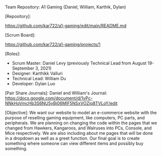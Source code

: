 Team Repository: A1 Gaming (Daniel, William, Karthik, Dylan)

[Repository]:

https://github.com/kar722/a1-gaming/edit/main/README.md

[Scrum Board]:

https://github.com/kar722/a1-gaming/projects/1

[Roles]:
- Scrum Master: Daniel Levy (previously Technical Lead from August 19-September 3, 2021)
- Designer: Karthikk Valluri
- Technical Lead: William Du
- Developer: Dylan Luo

[Pair Share Journals]:
Daniel and William's Journal:
https://docs.google.com/document/d/1vPc-NNkHoVmcHb3S6NU5yBj06MIF5NSxVOZiq8TVLoY/edit


[Karthik and Dylan's Journal]:
https://docs.google.com/document/d/1R-onvhHRnXWmFq3cE78amJ_WD8tyBJaAEcQoICjz09k/edit?usp=sharing

[Objective]: 
We want our website to model an e-commerce website with the purpose of reselling gaming equipment, like computers, PC parts, and peripherals. We are planning on changing the code within the pages that we changed from Hawkers, Kangaroos, and Walruses into PCs, Console, and Mice respectively. We are also including about me pages that will be done in a dropdown as well as a greet function. Our final goal is to create something where someone can view different items and possibly buy something.
